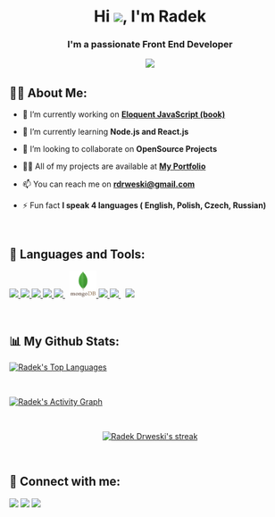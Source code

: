 <h1 align="center">Hi <img src="https://raw.githubusercontent.com/MartinHeinz/MartinHeinz/master/wave.gif" width="30px">, I'm Radek</h1>
<h3 align="center">I'm a passionate Front End Developer</h3>
<p align="center">
    <a href="#"><img width="65%" height="auto" src="https://i.imgur.com/iXuL1HG.png" height="175px"/></a>
</p>

## 🙋‍♂️ About Me:

- 🔭 I’m currently working on **[Eloquent JavaScript (book)](https://eloquentjavascript.net/)**

- 🌱 I’m currently learning **Node.js and React.js**

- 👯 I’m looking to collaborate on **OpenSource Projects**

- 👨‍💻 All of my projects are available at **[My Portfolio](https://github.com/radek-drw?tab=repositories)**

- 📫 You can reach me on **rdrweski@gmail.com**

- ⚡ Fun fact **I speak 4 languages ( English, Polish, Czech, Russian)**

<br/>

## 🚀 Languages and Tools:

<p align="left"> 
    <a href="https://www.w3.org/html/" target="_blank"> <img src="https://img.icons8.com/color/48/000000/html-5.png"/> </a> 
    <a href="https://www.w3schools.com/css/" target="_blank"> <img src="https://img.icons8.com/color/48/000000/css3.png"/> </a>
    <a href="https://developer.mozilla.org/en-US/docs/Web/JavaScript" target="_blank"> <img src="https://img.icons8.com/color/48/000000/javascript.png"/> </a> 
    <a href="https://reactjs.org/" target="_blank"> <img src="https://img.icons8.com/color/48/000000/react-native.png"/> </a>
    <a style="padding-right:8px;" href="https://nodejs.org" target="_blank"> <img src="https://img.icons8.com/color/48/000000/nodejs.png"/> </a> 
    <a href="https://www.mongodb.com/" target="_blank"> <img src="https://raw.githubusercontent.com/devicons/devicon/master/icons/mongodb/mongodb-original-wordmark.svg"            alt="mongodb" width="48" height="48"/> </a>  
    <a href="https://getbootstrap.com" target="_blank"> <img src="https://img.icons8.com/color/48/000000/bootstrap.png"/> </a> 
    <a style="padding-right:8px;" href="https://www.mysql.com/" target="_blank"> <img src="https://img.icons8.com/fluent/50/000000/mysql-logo.png"/> </a>
    <a href="https://git-scm.com/" target="_blank"> <img src="https://img.icons8.com/color/48/000000/git.png"/> </a> 
</p>

<br/>

## 📊 My Github Stats:

<a href="https://github.com/radek-drw/github-readme-stats"><img alt="Radek's Top Languages" src="https://github-readme-stats.vercel.app/api/top-langs/?username=radek-drw&langs_count=8&count_private=true&layout=compact&theme=react&hide_border=true&bg_color=0D1117" /></a>

<br/>

<a href="https://github.com/radek-drw/github-readme-activity-graph"><img alt="Radek's Activity Graph" src="https://activity-graph.herokuapp.com/graph?username=radek-drw&bg_color=transparent&color=42a3ff&line=42a3ff&point=0053a0&hide_border=true" /></a>
<!-- 0D1117 background -->
<!-- 5BCDEC font-color -->
<!-- FFFFFF point -->

<br/>

<p align="center">
    <a href="https://github.com/radek-drw/github-readme-streak-stats">
    <img title="🔥 Get streak stats for your profile at git.io/streak-stats" alt="Radek Drweski's streak" src="http://github-readme-streak-stats.herokuapp.com?user=radek-drw&theme=tokyonight&hide_border=true"/>
    </a>
</p>

<br/>

## 🔗 Connect with me:

<p align="left">
    <a href="https://www.linkedin.com/in/radek-drw%C4%99ski-463509203/"><img src="https://img.icons8.com/fluent/48/000000/linkedin.png"/></a>
    <a href="https://twitter.com/radek0112"><img src="https://img.icons8.com/fluent/48/000000/twitter.png"/></a>
    <a href="https://www.instagram.com/radek.drw/"><img src="https://img.icons8.com/fluent/48/000000/instagram-new.png"/></a>
</p>
